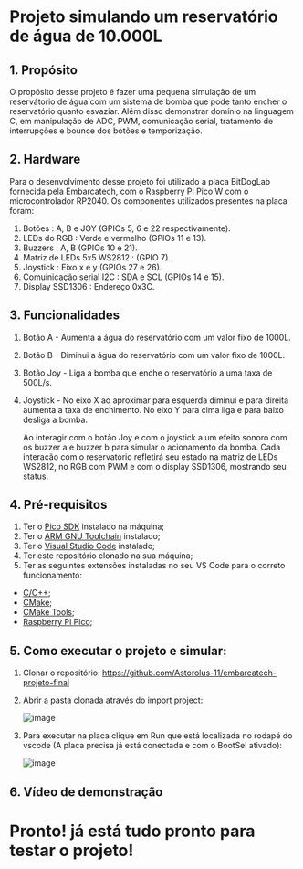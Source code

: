 # Projeto simulando um reservatório de água de 10.000L


## 1. Propósito


O propósito desse projeto é fazer uma pequena simulação de um reservátorio de água com um sistema de bomba que pode tanto encher o reservatório quanto esvaziar. Além disso demonstrar domínio na linguagem C,
em manipulação de ADC, PWM, comunicação serial, tratamento de interrupções e bounce dos botões e temporização.


## 2. Hardware


Para o desenvolvimento desse projeto foi utilizado a placa BitDogLab fornecida pela Embarcatech, com o Raspberry Pi Pico W com o microcontrolador RP2040.
Os componentes utilizados presentes na placa foram:


1. Botões : A, B e JOY (GPIOs 5, 6 e 22 respectivamente).
2. LEDs do RGB : Verde e vermelho (GPIOs 11 e 13).
3. Buzzers : A, B (GPIOs 10 e 21).
4. Matriz de LEDs 5x5 WS2812 : (GPIO 7).
5. Joystick : Eixo x e y (GPIOs 27 e 26).
6. Comuinicação serial I2C : SDA e SCL (GPIOs 14 e 15).
7. Display SSD1306 : Endereço 0x3C.





## 3. Funcionalidades


1. Botão A - Aumenta a água do reservatório com um valor fixo de 1000L.
2. Botão B - Diminui a água do reservatório com um valor fixo de 1000L.
3. Botão Joy - Liga a bomba que enche o reservatório a uma taxa de 500L/s.
4. Joystick - No eixo X ao aproximar para esquerda diminui e para direita aumenta a taxa de enchimento. No eixo Y para cima liga e para baixo desliga a bomba.

   Ao interagir com o botão Joy e com o joystick a um efeito sonoro com os buzzer a e buzzer b
   para simular o acionamento da bomba. Cada interação com o reservatório refletirá seu estado
   na matriz de LEDs WS2812, no RGB com PWM e com o display SSD1306, mostrando seu status. 
   


   
   
## 4. Pré-requisitos


1. Ter o [Pico SDK](https://github.com/raspberrypi/pico-sdk) instalado na máquina;
2. Ter o [ARM GNU Toolchain](https://developer.arm.com/Tools%20and%20Software/GNU%20Toolchain) instalado;
3. Ter o [Visual Studio Code](https://code.visualstudio.com/download) instalado;
4. Ter este repositório clonado na sua máquina;
5. Ter as seguintes extensões instaladas no seu VS Code para o correto funcionamento:
- [C/C++](https://marketplace.visualstudio.com/items?itemName=ms-vscode.cpptools);
- [CMake](https://marketplace.visualstudio.com/items?itemName=twxs.cmake);
- [CMake Tools](https://marketplace.visualstudio.com/items?itemName=ms-vscode.cmake-tools);
- [Raspberry Pi Pico](https://marketplace.visualstudio.com/items?itemName=raspberry-pi.raspberry-pi-pico);
  
  

##  5. Como executar o projeto e simular:


1. Clonar o repositório: https://github.com/Astorolus-11/embarcatech-projeto-final
2. Abrir a pasta clonada através do import project:

   ![image](https://github.com/user-attachments/assets/9ea528e1-0253-4cf8-b6c6-8532be0fc1b4)
   

3. Para executar na placa clique em Run que está localizada no rodapé do vscode (A placa precisa já está conectada e com o BootSel ativado):

   ![image](https://github.com/user-attachments/assets/36b14dce-1309-4f0c-a7f3-3cd7edb2b336)


## 6. Vídeo de demonstração


   
  
  # Pronto! já está tudo pronto para testar o projeto!
